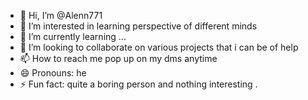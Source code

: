 - 👋 Hi, I’m @Alenn771
- 👀 I’m interested in learning  perspective of different minds 
- 🌱 I’m currently learning ...
- 💞️ I’m looking to collaborate on various projects that i can be of help
- 📫 How to reach me pop up on my dms anytime
- 😄 Pronouns: he
- ⚡ Fun fact: quite a boring person and nothing interesting .

<!---
Alenn771/Alenn771 is a ✨ special ✨ repository because its `README.md` (this file) appears on your GitHub profile.
You can click the Preview link to take a look at your changes.
--->

